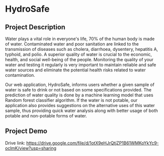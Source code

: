 # HydroSafe



## Project Description

Water plays a vital role in everyone's life, 70% of the human body is made of water. Contaminated water and poor sanitation are linked to the transmission of diseases such as cholera, diarrhoea, dysentery, hepatitis A, typhoid, and polio. A superior quality of water is crucial to the economic, health, and social well-being of the people. Monitoring the quality of your water and testing it regularly is very important to maintain reliable and safe water sources and eliminate the potential health risks related to water contamination.
                        
Our web application, HydroSafe, informs users whether a given sample of water is safe to drink or not based on some specifications provided. The prediction of water quality is done by a machine learning model that uses Random forest classifier algorithm. If the water is not potable, our application also provides suggestions on the alternative uses of this water sample, thus providing quick water analysis along with better usage of both potable and non-potable forms of water.

## Project Demo

Drive link: https://drive.google.com/file/d/1otX9eHJrQtjZP1B61WMKoYkYc9-oclmK/view?usp=sharing